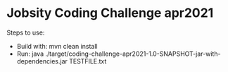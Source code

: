 # Jobsity Coding Challenge apr2021

Steps to use:
- Build with: mvn clean install
- Run: java ./target/coding-challenge-apr2021-1.0-SNAPSHOT-jar-with-dependencies.jar TESTFILE.txt

